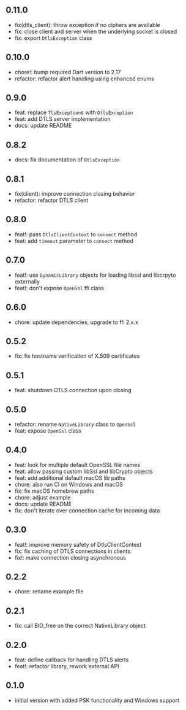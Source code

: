 ## 0.11.0

- fix(dtls_client): throw exception if no ciphers are available
- fix: close client and server when the underlying socket is closed
- fix: export `DtlsException` class

## 0.10.0

- chore!: bump required Dart version to 2.17
- refactor: refactor alert handling using enhanced enums

## 0.9.0

- feat: replace `TlsException`s with `DtlsException`
- feat: add DTLS server implementation
- docs: update README

## 0.8.2

- docs: fix documentation of `DtlsException`

## 0.8.1

- fix(client): improve connection closing behavior
- refactor: refactor DTLS client

## 0.8.0

- feat!: pass `DtlsClientContext` to `connect` method
- feat: add `timeout` parameter to `connect` method

## 0.7.0

- feat!: use `DynamicLibrary` objects for loading libssl and libcrpyto externally
- feat!: don't expose `OpenSsl` ffi class

## 0.6.0

- chore: update dependencies, upgrade to ffi 2.x.x

## 0.5.2

- fix: fix hostname verification of X.509 certificates

## 0.5.1

- feat: shutdown DTLS connection upon closing

## 0.5.0

- refactor: rename `NativeLibrary` class to `OpenSsl`
- feat: expose `OpenSsl` class

## 0.4.0

- feat: look for multiple default OpenSSL file names
- feat: allow passing custom libSsl and libCrypto objects
- feat: add additional default macOS lib paths
- chore: also run CI on Windows and macOS
- fix: fix macOS homebrew paths
- chore: adjust example
- docs: update README
- fix: don't iterate over connection cache for incoming data

## 0.3.0

- feat!: improve memory safety of DtlsClientContext
- fix: fix caching of DTLS connections in clients
- fix!: make connection closing asynchronous

## 0.2.2

- chore: rename example file

## 0.2.1

- fix: call BIO_free on the correct NativeLibrary object

## 0.2.0

- feat: define callback for handling DTLS alerts
- feat!: refactor library, rework external API

## 0.1.0

- initial version with added PSK functionality and Windows support
